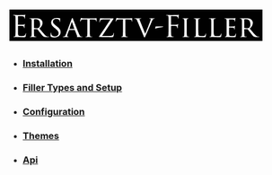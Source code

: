 # ![ErsatzTV-Filler](images/ersatztv-filler.png)

- ### [Installation](install/install.md)

- ### [Filler Types and Setup](filler-types/filler-types.md)

- ### [Configuration](configuration/configuration.md)

- ### [Themes](themes/themes.md)

- ### [Api](api/api.md)

